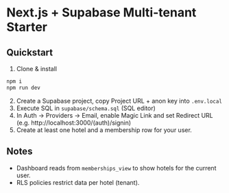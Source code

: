 # Next.js + Supabase Multi-tenant Starter

## Quickstart
1) Clone & install
```bash
npm i
npm run dev
```
2) Create a Supabase project, copy Project URL + anon key into `.env.local`
3) Execute SQL in `supabase/schema.sql` (SQL editor)
4) In Auth -> Providers -> Email, enable Magic Link and set Redirect URL (e.g. http://localhost:3000/(auth)/signin)
5) Create at least one hotel and a membership row for your user.

## Notes
- Dashboard reads from `memberships_view` to show hotels for the current user.
- RLS policies restrict data per hotel (tenant).
